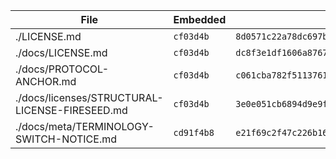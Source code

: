 | File | Embedded | Actual | Match |
|------|----------|--------|-------|
| ./LICENSE.md | `cf03d4b` | `8d0571c22a78dc697be38b303e11ec750856b7f529a3f44da1c63956500aca55` | true |
| ./docs/LICENSE.md | `cf03d4b` | `dc8f3e1df1606a8767dd4755ad134cd423cfd5421bb8c4db423a76f4e7aa7d89` | true |
| ./docs/PROTOCOL-ANCHOR.md | `cf03d4b` | `c061cba782f5113761ac8e9e6724da7c2ff4b1fbdebd7e7040e31e49ac056eb2` | true |
| ./docs/licenses/STRUCTURAL-LICENSE-FIRESEED.md | `cf03d4b` | `3e0e051cb6894d9e9f36e3493a073130cd94e1e4dc254c684364764df07a4071` | true |
| ./docs/meta/TERMINOLOGY-SWITCH-NOTICE.md | `cd91f4b8` | `e21f69c2f47c226b16063f548ea1aea92fa97b013f7b5675db32f9869ea152ab` | true |

